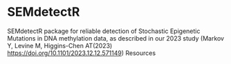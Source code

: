 # SEMdetectR
SEMdetectR package for reliable detection of Stochastic Epigenetic Mutations in DNA methylation data, as described in our 2023 study (Markov Y, Levine M, Higgins-Chen AT(2023) https://doi.org/10.1101/2023.12.12.571149)  Resources
